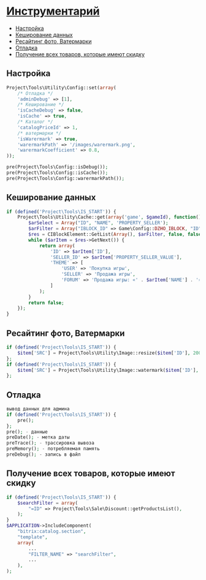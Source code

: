 # [Инструментарий](https://bitbucket.org/project-tm/project.core.v2)

- [Настройка](#Настройка)
- [Кеширование данных](#Кеширование-данных)
- [Ресайтинг фото, Ватермарки](#Ресайтинг-фото-Ватермарки)
- [Отладка](#Отладка)
- [Получение всех товаров, которые имеют скидку](#Получение-всех-товаров-которые-имеют-скидку)

## Настройка
```php
Project\Tools\Utility\Config::set(array(
    /* Отладка */
    'adminDebug' => [1],
    /* Кеширование */
    'isCacheDebug' => false,
    'isCache' => true,
    /* Каталог */
    'catalogPriceId' => 1,
    /* ватермарки */
    'isWarermark' => true,
    'warermarkPath' => '/images/warermark.png',
    'warermarkСoefficient' => 0.8,
));

pre(Project\Tools\Config::isDebug());
pre(Project\Tools\Config::isCache());
pre(Project\Tools\Config::warermarkPath());
```

## Кеширование данных
```php
if (defined('Project\Tools\IS_START')) {
    Project\Tools\Utility\Cache::get(array('game', $gameId), function() use($gameId) {
        $arSelect = Array("ID", "NAME", 'PROPERTY_SELLER');
        $arFilter = Array("IBLOCK_ID" => Game\Config::DZHO_IBLOCK, "ID" => $gameId);
        $res = CIBlockElement::GetList(Array(), $arFilter, false, false, $arSelect);
        while ($arItem = $res->GetNext()) {
            return array(
                'ID' => $arItem['ID'],
                'SELLER_ID' => $arItem['PROPERTY_SELLER_VALUE'],
                'THEME' => [
                    'USER' => 'Покупка игры',
                    'SELLER' => 'Продажа игры',
                    'FORUM' => 'Продажа игры: «' . $arItem['NAME'] . '»'
                ]
            );
        }
        return false;
    });
}
```

## Ресайтинг фото, Ватермарки
```php
if (defined('Project\Tools\IS_START')) {
    $item['SRC'] = Project\Tools\Utility\Image::resize($item['ID'], 200, 200);
};
if (defined('Project\Tools\IS_START')) {
    $item['SRC'] = Project\Tools\Utility\Image::watermark($item['ID'], 200, 200, '/images/warermark.png');
};
```

## Отладка
```php
вывод данных для админа
if (defined('Project\Tools\IS_START')) {
    pre();
};
pre(); - данные
preDate(); - метка даты
preTrace(); - трассировка вывоза
preMemory(); - потребляемая память
preDebug(); - запись в файл
```

## Получение всех товаров, которые имеют скидку
```php
if (defined('Project\Tools\IS_START')) {
    $searchFilter = array(
        "=ID" => Project\Tools\Sale\Discount::getProductsList(),
    );
}
$APPLICATION->IncludeComponent(
    "bitrix:catalog.section",
    "template",
    array(
        ...   
        "FILTER_NAME" => "searchFilter",
        ...
    ),
);
```
